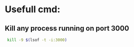 # Usefull cmd:

## Kill any process running on port 3000
``` bash
 kill -9 $(lsof -t -i:3000)   
```
## 
